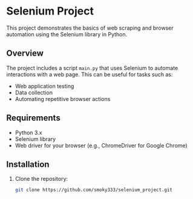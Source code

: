 # Selenium Project

This project demonstrates the basics of web scraping and browser automation using the Selenium library in Python.

## Overview

The project includes a script `main.py` that uses Selenium to automate interactions with a web page. This can be useful for tasks such as:
- Web application testing
- Data collection
- Automating repetitive browser actions

## Requirements

- Python 3.x
- Selenium library
- Web driver for your browser (e.g., ChromeDriver for Google Chrome)

## Installation

1. Clone the repository:

   ```bash
   git clone https://github.com/smoky333/selenium_project.git

 

